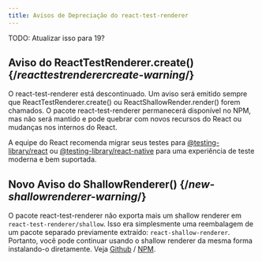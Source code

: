 ```yaml
---
title: Avisos de Depreciação do react-test-renderer
---
```


TODO: Atualizar isso para 19?

## Aviso do ReactTestRenderer.create() {/*reacttestrenderercreate-warning*/}

O react-test-renderer está descontinuado. Um aviso será emitido sempre que ReactTestRenderer.create() ou ReactShallowRender.render() forem chamados. O pacote react-test-renderer permanecerá disponível no NPM, mas não será mantido e pode quebrar com novos recursos do React ou mudanças nos internos do React.

A equipe do React recomenda migrar seus testes para [@testing-library/react](https://testing-library.com/docs/react-testing-library/intro/) ou [@testing-library/react-native](https://callstack.github.io/react-native-testing-library/docs/start/intro) para uma experiência de teste moderna e bem suportada.

## Novo Aviso do ShallowRenderer() {/*new-shallowrenderer-warning*/}

O pacote react-test-renderer não exporta mais um shallow renderer em `react-test-renderer/shallow`. Isso era simplesmente uma reembalagem de um pacote separado previamente extraído: `react-shallow-renderer`. Portanto, você pode continuar usando o shallow renderer da mesma forma instalando-o diretamente. Veja [Github](https://github.com/enzymejs/react-shallow-renderer) / [NPM](https://www.npmjs.com/package/react-shallow-renderer).
